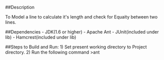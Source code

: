 
##Description

To Model a line to calculate it's length and check for Equaity between two lines.

##Dependencies
    - JDK(1.6 or higher)
    - Apache Ant
    - JUnit(included under lib)
        - Hamcrest(included under lib)

##Steps to Build and Run:
    1) Set present working directory to Project directory.
    2) Run the following command
        >ant






